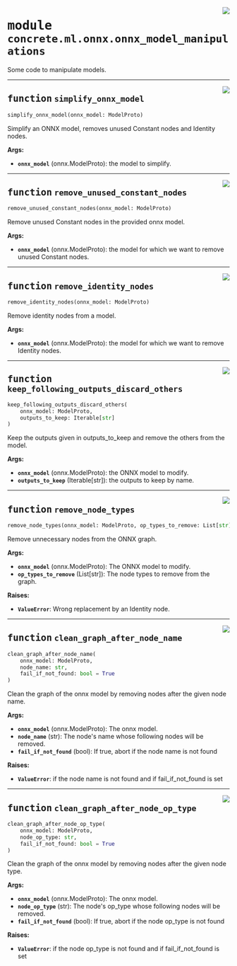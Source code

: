<!-- markdownlint-disable -->

<a href="https://github.com/zama-ai/concrete-ml-internal/tree/main/src/concrete/ml/onnx/onnx_model_manipulations.py#L0"><img align="right" style="float:right;" src="https://img.shields.io/badge/-source-cccccc?style=flat-square"></a>

# <kbd>module</kbd> `concrete.ml.onnx.onnx_model_manipulations`

Some code to manipulate models.

______________________________________________________________________

<a href="https://github.com/zama-ai/concrete-ml-internal/tree/main/src/concrete/ml/onnx/onnx_model_manipulations.py#L11"><img align="right" style="float:right;" src="https://img.shields.io/badge/-source-cccccc?style=flat-square"></a>

## <kbd>function</kbd> `simplify_onnx_model`

```python
simplify_onnx_model(onnx_model: ModelProto)
```

Simplify an ONNX model, removes unused Constant nodes and Identity nodes.

**Args:**

- <b>`onnx_model`</b> (onnx.ModelProto):  the model to simplify.

______________________________________________________________________

<a href="https://github.com/zama-ai/concrete-ml-internal/tree/main/src/concrete/ml/onnx/onnx_model_manipulations.py#L21"><img align="right" style="float:right;" src="https://img.shields.io/badge/-source-cccccc?style=flat-square"></a>

## <kbd>function</kbd> `remove_unused_constant_nodes`

```python
remove_unused_constant_nodes(onnx_model: ModelProto)
```

Remove unused Constant nodes in the provided onnx model.

**Args:**

- <b>`onnx_model`</b> (onnx.ModelProto):  the model for which we want to remove unused Constant nodes.

______________________________________________________________________

<a href="https://github.com/zama-ai/concrete-ml-internal/tree/main/src/concrete/ml/onnx/onnx_model_manipulations.py#L53"><img align="right" style="float:right;" src="https://img.shields.io/badge/-source-cccccc?style=flat-square"></a>

## <kbd>function</kbd> `remove_identity_nodes`

```python
remove_identity_nodes(onnx_model: ModelProto)
```

Remove identity nodes from a model.

**Args:**

- <b>`onnx_model`</b> (onnx.ModelProto):  the model for which we want to remove Identity nodes.

______________________________________________________________________

<a href="https://github.com/zama-ai/concrete-ml-internal/tree/main/src/concrete/ml/onnx/onnx_model_manipulations.py#L83"><img align="right" style="float:right;" src="https://img.shields.io/badge/-source-cccccc?style=flat-square"></a>

## <kbd>function</kbd> `keep_following_outputs_discard_others`

```python
keep_following_outputs_discard_others(
    onnx_model: ModelProto,
    outputs_to_keep: Iterable[str]
)
```

Keep the outputs given in outputs_to_keep and remove the others from the model.

**Args:**

- <b>`onnx_model`</b> (onnx.ModelProto):  the ONNX model to modify.
- <b>`outputs_to_keep`</b> (Iterable\[str\]):  the outputs to keep by name.

______________________________________________________________________

<a href="https://github.com/zama-ai/concrete-ml-internal/tree/main/src/concrete/ml/onnx/onnx_model_manipulations.py#L114"><img align="right" style="float:right;" src="https://img.shields.io/badge/-source-cccccc?style=flat-square"></a>

## <kbd>function</kbd> `remove_node_types`

```python
remove_node_types(onnx_model: ModelProto, op_types_to_remove: List[str])
```

Remove unnecessary nodes from the ONNX graph.

**Args:**

- <b>`onnx_model`</b> (onnx.ModelProto):  The ONNX model to modify.
- <b>`op_types_to_remove`</b> (List\[str\]):  The node types to remove from the graph.

**Raises:**

- <b>`ValueError`</b>:  Wrong replacement by an Identity node.

______________________________________________________________________

<a href="https://github.com/zama-ai/concrete-ml-internal/tree/main/src/concrete/ml/onnx/onnx_model_manipulations.py#L168"><img align="right" style="float:right;" src="https://img.shields.io/badge/-source-cccccc?style=flat-square"></a>

## <kbd>function</kbd> `clean_graph_after_node_name`

```python
clean_graph_after_node_name(
    onnx_model: ModelProto,
    node_name: str,
    fail_if_not_found: bool = True
)
```

Clean the graph of the onnx model by removing nodes after the given node name.

**Args:**

- <b>`onnx_model`</b> (onnx.ModelProto):  The onnx model.
- <b>`node_name`</b> (str):  The node's name whose following nodes will be removed.
- <b>`fail_if_not_found`</b> (bool):  If true, abort if the node name is not found

**Raises:**

- <b>`ValueError`</b>:  if the node name is not found and if fail_if_not_found is set

______________________________________________________________________

<a href="https://github.com/zama-ai/concrete-ml-internal/tree/main/src/concrete/ml/onnx/onnx_model_manipulations.py#L214"><img align="right" style="float:right;" src="https://img.shields.io/badge/-source-cccccc?style=flat-square"></a>

## <kbd>function</kbd> `clean_graph_after_node_op_type`

```python
clean_graph_after_node_op_type(
    onnx_model: ModelProto,
    node_op_type: str,
    fail_if_not_found: bool = True
)
```

Clean the graph of the onnx model by removing nodes after the given node type.

**Args:**

- <b>`onnx_model`</b> (onnx.ModelProto):  The onnx model.
- <b>`node_op_type`</b> (str):  The node's op_type whose following nodes will be removed.
- <b>`fail_if_not_found`</b> (bool):  If true, abort if the node op_type is not found

**Raises:**

- <b>`ValueError`</b>:  if the node op_type is not found and if fail_if_not_found is set
